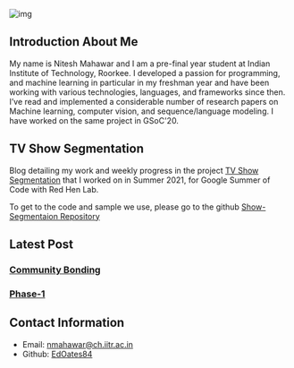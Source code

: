 ![img](https://lh3.googleusercontent.com/JLRkwdEuQ235-F4hUThhnqKHT40ptj7dGrq-eGUZwnCqsQ2GDk9RsNzjpUTerahBAwu03G_lFyz5rZg86dNPxxK-sbML3gI)


## Introduction About Me 

My name is Nitesh Mahawar and I am a pre-final year student at Indian Institute of Technology, Roorkee. I developed a passion for programming, and machine learning in particular in my freshman year and have been working with various technologies, languages, and frameworks since then. I’ve read and implemented a considerable number of research papers on Machine learning,
computer vision, and sequence/language modeling. I have worked on the same project in GSoC'20.

## TV Show Segmentation

Blog detailing my work and weekly progress in the project <a href="https://sites.google.com/site/distributedlittleredhen/home/the-cognitive-core-research-topics-in-red-hen/the-barnyard/tv-show-segmentation">TV Show Segmentation</a> that I worked on in Summer 2021, for Google Summer of Code with Red Hen Lab.

To get to the code and sample we use, please go to the github [Show-Segmentaion Repository](https://github.com/EdOates84/GSoC-2021)


## Latest Post

### [Community Bonding](Community_Bonding/week1.md)
### [Phase-1](phase-1_update.md)


## Contact Information
* Email: nmahawar@ch.iitr.ac.in
* Github: [EdOates84](https://github.com/EdOates84)

